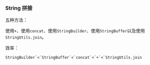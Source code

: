 ### String 拼接

五种方法：

使用`+`、使用`concat`、使用`StringBuilder`、使用`StringBuffer`以及使用`StringUtils.join`。

效率：

```
StringBuilder`<`StringBuffer`<`concat`<`+`<`StringUtils.join
```


